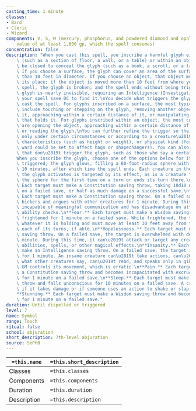 ```yaml
---
casting_time: 1 minute
classes:
- Bard
- Cleric
- Wizard
components: V, S, M (mercury, phosphorus, and powdered diamond and opal with a total
    value of at least 1,000 gp, which the spell consumes)
concentration: false
description: "When you cast this spell, you inscribe a harmful glyph either on a surface\
    \ (such as a section of floor, a wall, or a table) or within an object that can\
    \ be closed to conceal the glyph (such as a book, a scroll, or a treasure chest).\
    \ If you choose a surface, the glyph can cover an area of the surface no larger\
    \ than 10 feet in diameter. If you choose an object, that object must remain in\
    \ its place; if the object is moved more than 10 feet from where you cast this\
    \ spell, the glyph is broken, and the spell ends without being triggered.\nThe\
    \ glyph is nearly invisible, requiring an Intelligence (Investigation) check against\
    \ your spell save DC to find it.\nYou decide what triggers the glyph when you\
    \ cast the spell. For glyphs inscribed on a surface, the most typical triggers\
    \ include touching or stepping on the glyph, removing another object covering\
    \ it, approaching within a certain distance of it, or manipulating the object\
    \ that holds it. For glyphs inscribed within an object, the most common triggers\
    \ are opening the object, approaching within a certain distance of it, or seeing\
    \ or reading the glyph.\nYou can further refine the trigger so the spell is activated\
    \ only under certain circumstances or according to a creature\u2019s physical\
    \ characteristics (such as height or weight), or physical kind (for example, the\
    \ ward could be set to affect hags or shapechangers). You can also specify creatures\
    \ that don\u2019t trigger the glyph, such as those who say a certain password.\n\
    When you inscribe the glyph, choose one of the options below for its effect. Once\
    \ triggered, the glyph glows, filling a 60-foot-radius sphere with dim light for\
    \ 10 minutes, after which time the spell ends. Each creature in the sphere when\
    \ the glyph activates is targeted by its effect, as is a creature that enters\
    \ the sphere for the first time on a turn or ends its turn there.\n**Death.**\
    \ Each target must make a Constitution saving throw, taking 10d10 necrotic damage\
    \ on a failed save, or half as much damage on a successful save.\n**Discord.**\
    \ Each target must make a Constitution saving throw. On a failed save, a target\
    \ bickers and argues with other creatures for 1 minute. During this time, it is\
    \ incapable of meaningful communication and has disadvantage on attack rolls and\
    \ ability checks.\n**Fear.** Each target must make a Wisdom saving throw and becomes\
    \ frightened for 1 minute on a failed save. While frightened, the target drops\
    \ whatever it is holding and must move at least 30 feet away from the glyph on\
    \ each of its turns, if able.\n**Hopelessness.** Each target must make a Charisma\
    \ saving throw. On a failed save, the target is overwhelmed with despair for 1\
    \ minute. During this time, it can\u2019t attack or target any creature with harmful\
    \ abilities, spells, or other magical effects.\n**Insanity.** Each target must\
    \ make an Intelligence saving throw. On a failed save, the target is driven insane\
    \ for 1 minute. An insane creature can\u2019t take actions, can\u2019t understand\
    \ what other creatures say, can\u2019t read, and speaks only in gibberish. The\
    \ GM controls its movement, which is erratic.\n**Pain.** Each target must make\
    \ a Constitution saving throw and becomes incapacitated with excruciating pain\
    \ for 1 minute on a failed save.\n**Sleep.** Each target must make a Wisdom saving\
    \ throw and falls unconscious for 10 minutes on a failed save. A creature awakens\
    \ if it takes damage or if someone uses an action to shake or slap it awake.\n\
    **Stunning.** Each target must make a Wisdom saving throw and becomes stunned\
    \ for 1 minute on a failed save."
duration: Until dispelled or triggered
level: 7
name: Symbol
range: Touch
ritual: false
school: abjuration
short_description: 7th-level abjuration
source: 5ePHB
---
```


| `=this.name` | `=this.short_description` |
| ------------ | ------------------------- |
| Classes      | `=this.classes`           |
| Components   | `=this.components`        |
| Duration     | `=this.duration`          |
| Description  | `=this.description`       |